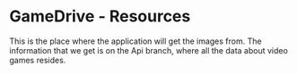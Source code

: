 # GameDrive - Resources
 This is the place where the application will get the images from. The information that we get is on the Api branch, where all the data about video games resides.
